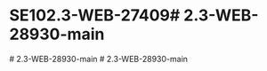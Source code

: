 # SE102.3-WEB-27409#   2 . 3 - W E B - 2 8 9 3 0 - m a i n  
 #   2 . 3 - W E B - 2 8 9 3 0 - m a i n  
 #   2 . 3 - W E B - 2 8 9 3 0 - m a i n  
 